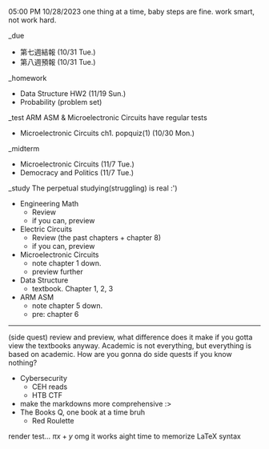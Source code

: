 05:00 PM 10/28/2023
one thing at a time, baby steps are fine.
work smart, not work hard.

_due
- 第七週結報 (10/31 Tue.)
- 第八週預報 (10/31 Tue.)

_homework
- Data Structure HW2 (11/19 Sun.)
- Probability (problem set)

_test
ARM ASM & Microelectronic Circuits have regular tests
- Microelectronic Circuits ch1. popquiz(1) (10/30 Mon.)

_midterm
- Microelectronic Circuits (11/7 Tue.)
- Democracy and Politics (11/7 Tue.)

_study
The perpetual studying(struggling) is real :')
- Engineering Math
  - Review
  - if you can, preview
- Electric Circuits
  - Review (the past chapters + chapter 8)
  - if you can, preview
- Microelectronic Circuits
  - note chapter 1 down.
  - preview further
- Data Structure
  - textbook. Chapter 1, 2, 3
- ARM ASM
  - note chapter 5 down.
  - pre: chapter 6

____
(side quest)
review and preview, what difference does it make if you gotta view the textbooks anyway.
Academic is not everything, but everything is based on academic. How are you gonna do side quests if you know nothing?

- Cybersecurity
  - CEH reads
  - HTB CTF
- make the markdowns more comprehensive :>
- The Books Q, one book at a time bruh
  - Red Roulette

render test...
$\pi x+y$ omg it works
aight time to memorize LaTeX syntax